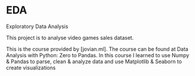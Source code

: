 # EDA
Exploratory Data Analysis

This project is to analyse video games sales dataset.

This is the course provided by [jovian.ml]. The course can be found at Data Analysis with Python: Zero to Pandas. In this course I learned to use Numpy & Pandas to parse, clean & analyze data and use Matplotlib & Seaborn to create visualizations

